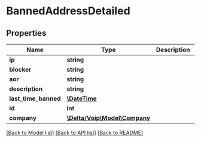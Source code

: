 # BannedAddressDetailed

## Properties
Name | Type | Description | Notes
------------ | ------------- | ------------- | -------------
**ip** | **string** |  | [optional] 
**blocker** | **string** |  | [optional] 
**aor** | **string** |  | [optional] 
**description** | **string** |  | [optional] 
**last_time_banned** | [**\DateTime**](\DateTime.md) |  | [optional] 
**id** | **int** |  | [optional] 
**company** | [**\Delta/Voip\Model\Company**](Company.md) |  | [optional] 

[[Back to Model list]](../README.md#documentation-for-models) [[Back to API list]](../README.md#documentation-for-api-endpoints) [[Back to README]](../README.md)



